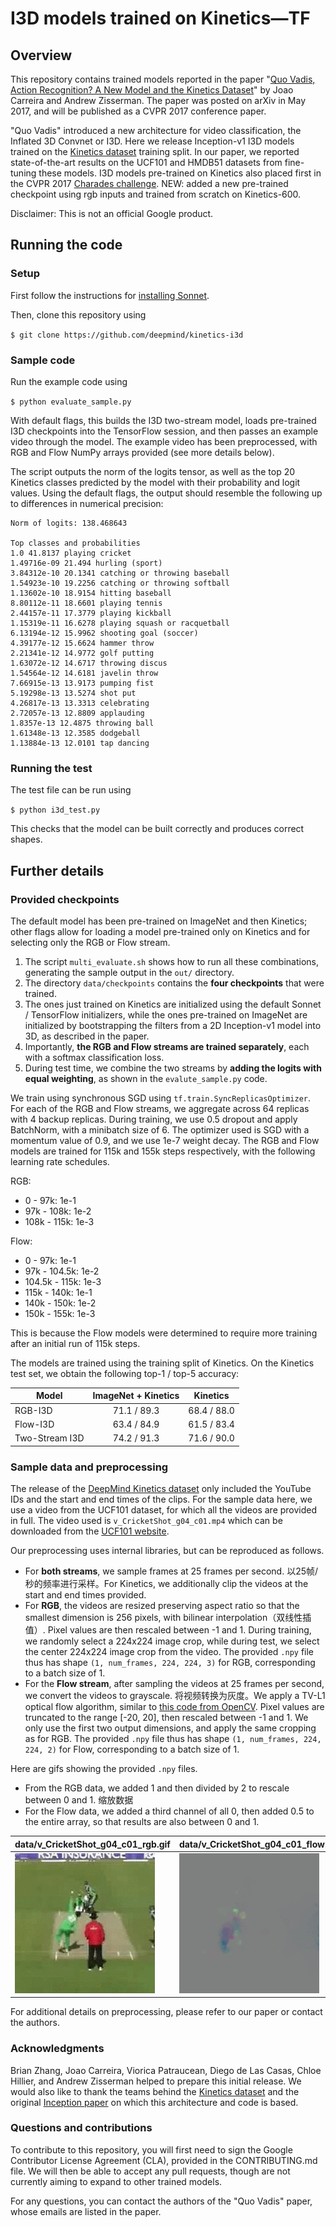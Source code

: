 # I3D models trained on Kinetics—TF

## Overview

This repository contains trained models reported in the paper "[Quo Vadis, Action Recognition? A New Model and the Kinetics Dataset](https://arxiv.org/abs/1705.07750)" by Joao Carreira and Andrew Zisserman. The paper was posted on arXiv in May 2017, and will be published as a CVPR 2017 conference paper.

"Quo Vadis" introduced a new architecture for video classification, the Inflated 3D Convnet or I3D. Here we release Inception-v1 I3D models trained on the [Kinetics dataset](www.deepmind.com/kinetics) training split. In our paper, we reported state-of-the-art results on the UCF101 and HMDB51 datasets from fine-tuning these models. I3D models pre-trained on Kinetics also placed first in the CVPR 2017 [Charades challenge](http://vuchallenge.org/charades.html). NEW: added a new pre-trained checkpoint using rgb inputs and trained from scratch on Kinetics-600.

Disclaimer: This is not an official Google product.

## Running the code

### Setup

First follow the instructions for [installing Sonnet](https://github.com/deepmind/sonnet).

Then, clone this repository using

`$ git clone https://github.com/deepmind/kinetics-i3d`

### Sample code

Run the example code using

`$ python evaluate_sample.py`

With default flags, this builds the I3D two-stream model, loads pre-trained I3D checkpoints into the TensorFlow session, and then passes an example video through the model. The example video has been preprocessed, with RGB and Flow NumPy arrays provided (see more details below).

The script outputs the norm of the logits tensor, as well as the top 20 Kinetics classes predicted by the model with their probability and logit values. Using the default flags, the output should resemble the following up to differences in numerical precision:

```
Norm of logits: 138.468643

Top classes and probabilities
1.0 41.8137 playing cricket
1.49716e-09 21.494 hurling (sport)
3.84312e-10 20.1341 catching or throwing baseball
1.54923e-10 19.2256 catching or throwing softball
1.13602e-10 18.9154 hitting baseball
8.80112e-11 18.6601 playing tennis
2.44157e-11 17.3779 playing kickball
1.15319e-11 16.6278 playing squash or racquetball
6.13194e-12 15.9962 shooting goal (soccer)
4.39177e-12 15.6624 hammer throw
2.21341e-12 14.9772 golf putting
1.63072e-12 14.6717 throwing discus
1.54564e-12 14.6181 javelin throw
7.66915e-13 13.9173 pumping fist
5.19298e-13 13.5274 shot put
4.26817e-13 13.3313 celebrating
2.72057e-13 12.8809 applauding
1.8357e-13 12.4875 throwing ball
1.61348e-13 12.3585 dodgeball
1.13884e-13 12.0101 tap dancing
```

### Running the test

The test file can be run using

`$ python i3d_test.py`

This checks that the model can be built correctly and produces correct shapes.

## Further details

### Provided checkpoints

The default model has been pre-trained on ImageNet and then Kinetics; other flags allow for loading a model pre-trained only on Kinetics and for selecting only the RGB or Flow stream. 

1. The script `multi_evaluate.sh` shows how to run all these combinations, generating the sample output in the `out/` directory.
2. The directory `data/checkpoints` contains the **four checkpoints** that were trained. 
3. The ones just trained on Kinetics are initialized using the default Sonnet / TensorFlow initializers, while the ones pre-trained on ImageNet are initialized by bootstrapping the filters from a 2D Inception-v1 model into 3D, as described in the paper. 
4. Importantly, **the RGB and Flow streams are trained separately**, each with a softmax classification loss. 
5. During test time, we combine the two streams by **adding the logits with equal weighting**, as shown in the `evalute_sample.py` code.

We train using synchronous SGD using `tf.train.SyncReplicasOptimizer`. For each of the RGB and Flow streams, we aggregate across 64 replicas with 4 backup replicas. During training, we use 0.5 dropout and apply BatchNorm, with a minibatch size of 6. The optimizer used is SGD with a momentum value of 0.9, and we use 1e-7 weight decay. The RGB and Flow models are trained for 115k and 155k steps respectively, with the following learning rate schedules.

RGB:

*   0 - 97k: 1e-1
*   97k - 108k: 1e-2
*   108k - 115k: 1e-3

Flow:

*   0 - 97k: 1e-1
*   97k - 104.5k: 1e-2
*   104.5k - 115k: 1e-3
*   115k - 140k: 1e-1
*   140k - 150k: 1e-2
*   150k - 155k: 1e-3

This is because the Flow models were determined to require more training after an initial run of 115k steps.

The models are trained using the training split of Kinetics. On the Kinetics test set, we obtain the following top-1 / top-5 accuracy:

Model          | ImageNet + Kinetics | Kinetics
-------------- | :-----------------: | -----------
RGB-I3D        | 71.1 / 89.3         | 68.4 / 88.0
Flow-I3D       | 63.4 / 84.9         | 61.5 / 83.4
Two-Stream I3D | 74.2 / 91.3         | 71.6 / 90.0

### Sample data and preprocessing

The release of the [DeepMind Kinetics dataset](www.deepmind.com/kinetics) only included the YouTube IDs and the start and end times of the clips. For the sample data here, we use a video from the UCF101 dataset, for which all the videos are provided in full. The video used is `v_CricketShot_g04_c01.mp4` which can be downloaded from the [UCF101 website](http://crcv.ucf.edu/data/UCF101.php).

Our preprocessing uses internal libraries, but can be reproduced as follows.

- For **both streams**, we sample frames at 25 frames per second. 以25帧/秒的频率进行采样。For Kinetics, we additionally clip the videos at the start and end times provided.
- For **RGB**, the videos are resized preserving aspect ratio so that the smallest dimension is 256 pixels, with bilinear interpolation（双线性插值）. Pixel values are then rescaled between -1 and 1. During training, we randomly select a 224x224 image crop, while during test, we select the center 224x224 image crop from the video. The provided `.npy` file thus has shape `(1, num_frames, 224, 224, 3)` for RGB, corresponding to a batch size of 1.
- For the **Flow stream**, after sampling the videos at 25 frames per second, we convert the videos to grayscale. 将视频转换为灰度。We apply a TV-L1 optical flow algorithm, similar to [this code from OpenCV](http://docs.opencv.org/3.1.0/d6/d39/classcv_1_1cuda_1_1OpticalFlowDual__TVL1.html). Pixel values are truncated to the range [-20, 20], then rescaled between -1 and 1. We only use the first two output dimensions, and apply the same cropping as for RGB. The provided `.npy` file thus has shape `(1, num_frames, 224, 224, 2)`
  for Flow, corresponding to a batch size of 1. 

Here are gifs showing the provided `.npy` files. 

- From the RGB data, we added 1 and then divided by 2 to rescale between 0 and 1. 缩放数据
- For the Flow data, we added a third channel of all 0, then added 0.5 to the entire array, so that results are also between 0 and 1.

| data/v_CricketShot_g04_c01_rgb.gif                           | data/v_CricketShot_g04_c01_flow.gif                          |
| ------------------------------------------------------------ | ------------------------------------------------------------ |
| ![See<br/>data/v_CricketShot_g04_c01_rgb.gif](data/v_CricketShot_g04_c01_rgb.gif "data/v_CricketShot_g04_c01_rgb.gif") | ![See<br/>data/v_CricketShot_g04_c01_flow.gif](data/v_CricketShot_g04_c01_flow.gif "data/v_CricketShot_g04_c01_flow.gif") |

For additional details on preprocessing, please refer to our paper or contact the authors.

### Acknowledgments

Brian Zhang, Joao Carreira, Viorica Patraucean, Diego de Las Casas, Chloe Hillier, and Andrew Zisserman helped to prepare this initial release. We would also like to thank the teams behind the [Kinetics dataset](https://arxiv.org/abs/1705.06950) and the original [Inception paper](https://arxiv.org/abs/1409.4842) on which this architecture and code is based.

### Questions and contributions

To contribute to this repository, you will first need to sign the Google Contributor License Agreement (CLA), provided in the CONTRIBUTING.md file. We will then be able to accept any pull requests, though are not currently aiming to expand to other trained models.

For any questions, you can contact the authors of the "Quo Vadis" paper, whose emails are listed in the paper.